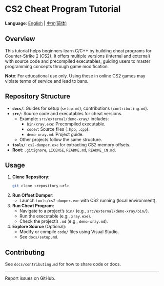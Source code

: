 # CS2 Cheat Program Tutorial

**Language**: [English](#) | [中文(简体)](README_CN.md)

## Overview
This tutorial helps beginners learn C/C++ by building cheat programs for Counter-Strike 2 (CS2). It offers multiple versions (internal and external) with source code and precompiled executables, guiding users to master programming concepts through game modification.

**Note**: For educational use only. Using these in online CS2 games may violate terms of service and lead to bans.

## Repository Structure
- **`docs/`**: Guides for setup (`setup.md`), contributions (`contributing.md`).
- **`src/`**: Source code and executables for cheat versions.
  - Example: `src/external/demo-xray/` includes:
    - `bin/xray.exe`: Precompiled executable.
    - `code/`: Source files (`.hpp`, `.cpp`).
    - `demo-xray.md`: Project guide.
  - Other projects follow the same structure.
- **`tools/`**: `cs2-dumper.exe` for extracting CS2 memory offsets.
- **Root**: `.gitignore`, `LICENSE`, `README.md`, `README_CN.md`.

## Usage
1. **Clone Repository**:
   ```bash
   git clone <repository-url>
   ```
2. **Run Offset Dumper**:
   - Launch `tools/cs2-dumper.exe` with CS2 running (local environment).
3. **Run Cheat Program**:
   - Navigate to a project’s `bin/` (e.g., `src/external/demo-xray/bin/`).
   - Run the executable (e.g., `xray.exe`).
   - Check the project’s `.md` (e.g., `demo-xray.md`).
4. **Explore Source** (Optional):
   - Modify or compile `code/` files using Visual Studio.
   - See `docs/setup.md`.

## Contributing
See `docs/contributing.md` for how to share code or docs.

---

Report issues on GitHub.